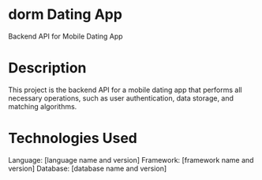# dorm Dating App
Backend API for Mobile Dating App

# Description
This project is the backend API for a mobile dating app that performs all necessary operations, such as user authentication, data storage, and matching algorithms.

# Technologies Used
Language: [language name and version]
Framework: [framework name and version]
Database: [database name and version]
